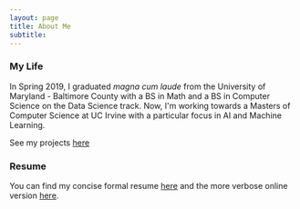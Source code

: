 ```yaml
---
layout: page
title: About Me
subtitle: 
---
```

### My Life
In Spring 2019, I graduated *magna cum laude* from the University of Maryland - Baltimore County with a BS in Math and a BS in Computer Science on the Data Science track. Now, I'm working towards a Masters of Computer Science at UC Irvine with a particular focus in AI and Machine Learning.

See my projects <a href="https://cqdinh.github.io/projects#AI">here</a>

### Resume
You can find my concise formal resume <a href="https://cqdinh.github.io/resume.pdf">here</a> and the more verbose online version <a href="https://cqdinh.github.io/resume">here</a>.
